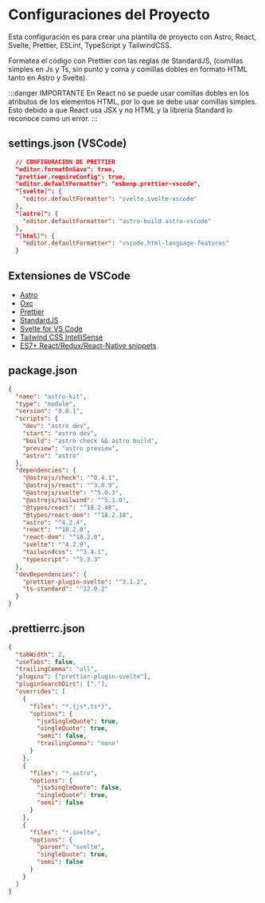 # Configuraciones del Proyecto

Esta configuración es para crear una plantilla de proyecto con Astro, React, Svelte, Prettier, ESLint, TypeScript y TailwindCSS.

Formatea el código con Prettier con las reglas de StandardJS, (comillas simples en Js y Ts, sin punto y coma y comillas dobles en formato HTML tanto en Astro y Svelte).

:::danger IMPORTANTE
En React no se puede usar comillas dobles en los atributos de los elementos HTML, por lo que se debe usar comillas simples. Esto debido a que React usa JSX y no HTML y la libreria Standard lo reconoce como un error.
:::

## settings.json (VSCode)

```json
  // CONFIGURACION DE PRETTIER
  "editor.formatOnSave": true,
  "prettier.requireConfig": true,
  "editor.defaultFormatter": "esbenp.prettier-vscode",
  "[svelte]": {
    "editor.defaultFormatter": "svelte.svelte-vscode"
  },
  "[astro]": {
    "editor.defaultFormatter": "astro-build.astro-vscode"
  },
  "[html]": {
    "editor.defaultFormatter": "vscode.html-language-features"
  }
```

## Extensiones de VSCode

- [Astro](https://marketplace.visualstudio.com/items?itemName=astro-build.astro-vscode)
- [Oxc](https://marketplace.visualstudio.com/items?itemName=oxc.oxc-vscode)
- [Prettier](https://marketplace.visualstudio.com/items?itemName=esbenp.prettier-vscode)
- [StandardJS](https://marketplace.visualstudio.com/items?itemName=standard.vscode-standard)
- [Svelte for VS Code](https://marketplace.visualstudio.com/items?itemName=svelte.svelte-vscode)
- [Tailwind CSS IntelliSense](https://marketplace.visualstudio.com/items?itemName=bradlc.vscode-tailwindcss)
- [ES7+ React/Redux/React-Native snippets](https://marketplace.visualstudio.com/items?itemName=dsznajder.es7-react-js-snippets)

## package.json

```json
{
  "name": "astro-kit",
  "type": "module",
  "version": "0.0.1",
  "scripts": {
    "dev": "astro dev",
    "start": "astro dev",
    "build": "astro check && astro build",
    "preview": "astro preview",
    "astro": "astro"
  },
  "dependencies": {
    "@astrojs/check": "^0.4.1",
    "@astrojs/react": "^3.0.9",
    "@astrojs/svelte": "^5.0.3",
    "@astrojs/tailwind": "^5.1.0",
    "@types/react": "^18.2.48",
    "@types/react-dom": "^18.2.18",
    "astro": "^4.2.4",
    "react": "^18.2.0",
    "react-dom": "^18.2.0",
    "svelte": "^4.2.9",
    "tailwindcss": "^3.4.1",
    "typescript": "^5.3.3"
  },
  "devDependencies": {
    "prettier-plugin-svelte": "^3.1.2",
    "ts-standard": "^12.0.2"
  }
}
```

## .prettierrc.json

```json
{
  "tabWidth": 2,
  "useTabs": false,
  "trailingComma": "all",
  "plugins": ["prettier-plugin-svelte"],
  "pluginSearchDirs": ["."],
  "overrides": [
    {
      "files": "*.{js*,ts*}",
      "options": {
        "jsxSingleQuote": true,
        "singleQuote": true,
        "semi": false,
        "trailingComma": "none"
      }
    },
    {
      "files": "*.astro",
      "options": {
        "jsxSingleQuote": false,
        "singleQuote": true,
        "semi": false
      }
    },
    {
      "files": "*.svelte",
      "options": {
        "parser": "svelte",
        "singleQuote": true,
        "semi": false
      }
    }
  ]
}
```
